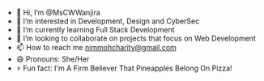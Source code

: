 - 👋 Hi, I’m @MsCWWanjira
- 👀 I’m interested in Development, Design and CyberSec
- 🌱 I’m currently learning Full Stack Development
- 💞️ I’m looking to collaborate on projects that focus on Web Development
- 📫 How to reach me nimmohcharity@gmail.com
- 😄 Pronouns: She/Her
- ⚡ Fun fact: I'm A Firm Believer That Pineapples Belong On Pizza!
